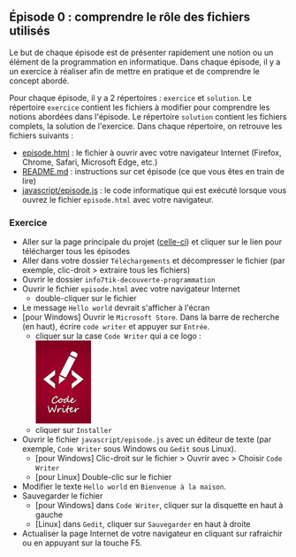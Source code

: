 ## Épisode 0 : comprendre le rôle des fichiers utilisés
Le but de chaque épisode est de présenter rapidement une notion ou un élément de la programmation en informatique. Dans
chaque épisode, il y a un exercice à réaliser afin de mettre en pratique et de comprendre le concept abordé.

Pour chaque épisode, il y a 2 répertoires : `exercice` et `solution`. Le répertoire `exercice` contient les fichiers
à modifier pour comprendre les notions abordées dans l'épisode. Le répertoire `solution` contient les fichiers
complets, la solution de l'exercice. Dans chaque répertoire, on retrouve les fichiers suivants :
* [episode.html](exercice/episode.html) : le fichier à ouvrir avec votre navigateur Internet (Firefox, Chrome, Safari,
  Microsoft Edge, etc.)
* [README.md](exercice/README.md) : instructions sur cet épisode (ce que vous êtes en train de lire)
* [javascript/episode.js](exercice/javascript/episode.js) : le code informatique qui est exécuté lorsque vous ouvrez le
  fichier `episode.html` avec votre navigateur.

### Exercice
- Aller sur la page principale du projet ([celle-ci](https://github.com/info7tik/decouverte-programmation)) et cliquer
  sur le lien pour télécharger tous les épisodes
- Aller dans votre dossier `Téléchargements` et décompresser le fichier (par exemple, clic-droit > extraire tous les
  fichiers)
- Ouvrir le dossier `info7tik-decouverte-programmation`
- Ouvrir le fichier `episode.html` avec votre navigateur Internet
  * double-cliquer sur le fichier
- Le message `Hello world` devrait s'afficher à l'écran
- [pour Windows] Ouvrir le `Microsoft Store`. Dans la barre de recherche (en haut), écrire `code writer` et appuyer sur
  `Entrée`.
  * cliquer sur la case `Code Writer` qui a ce logo :
  <br/><img src="code-writer-logo.jpeg" alt="logo de code writer" width="100" height="150"><br/>
  * cliquer sur `Installer`
- Ouvrir le fichier `javascript/episode.js` avec un éditeur de texte (par exemple, `Code Writer` sous Windows ou `Gedit`
  sous Linux).
  * [pour Windows] Clic-droit sur le fichier > Ouvrir avec > Choisir `Code Writer`
  * [pour Linux] Double-clic sur le fichier
- Modifier le texte `Hello world` en `Bienvenue à la maison`.
- Sauvegarder le fichier
  * [pour Windows] dans `Code Writer`, cliquer sur la disquette en haut à gauche
  * [Linux] dans `Gedit`, cliquer sur `Sauvegarder` en haut à droite
- Actualiser la page Internet de votre navigateur en cliquant sur rafraichir ou en appuyant sur la touche F5.
